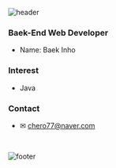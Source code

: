 ![header](https://capsule-render.vercel.app/api?type=waving&color=auto&height=150&section=header&text=ino5&fontSize=90)



### Baek-End Web Developer

- Name: Baek Inho

### Interest

- Java

### Contact
- ✉ chero77@naver.com

<br>

![footer](https://capsule-render.vercel.app/api?type=waving&color=auto&height=150&section=footer)
